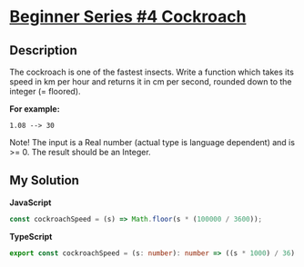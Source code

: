 # [Beginner Series #4 Cockroach](https://www.codewars.com/kata/55fab1ffda3e2e44f00000c6)

## Description

The cockroach is one of the fastest insects. Write a function which takes its speed in km per hour and returns it in cm per second, rounded down to the integer (= floored).

**For example:**

```
1.08 --> 30
```

Note! The input is a Real number (actual type is language dependent) and is >= 0. The result should be an Integer.

## My Solution

**JavaScript**

```js
const cockroachSpeed = (s) => Math.floor(s * (100000 / 3600));
```

**TypeScript**

```ts
export const cockroachSpeed = (s: number): number => ((s * 1000) / 36) | 0;
```
